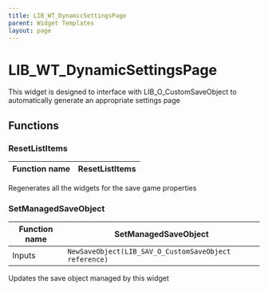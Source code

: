 ```yaml
---
title: LIB_WT_DynamicSettingsPage
parent: Widget Templates
layout: page
---
```


# LIB_WT_DynamicSettingsPage

This widget is designed to interface with LIB_O_CustomSaveObject to automatically generate an appropriate settings page

## Functions

### ResetListItems

| Function name | ResetListItems | 
| --- | --- |

Regenerates all the widgets for the save game properties

### SetManagedSaveObject

| Function name | SetManagedSaveObject |
| --- | --- |
| Inputs | `NewSaveObject(LIB_SAV_O_CustomSaveObject reference)` |

Updates the save object managed by this widget
